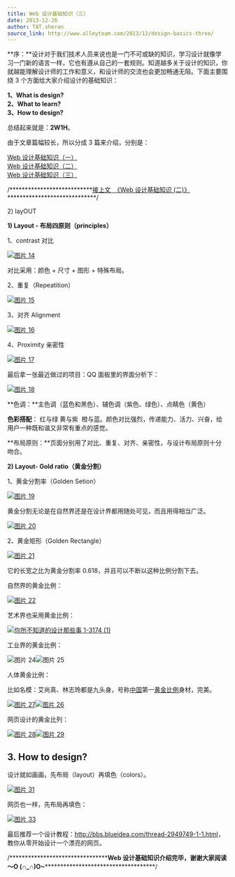 ```yaml
---
title: Web 设计基础知识（三）
date: 2013-12-26
author: TAT.sheran
source_link: http://www.alloyteam.com/2013/12/design-basics-three/
---
```


<!-- {% raw %} - for jekyll -->

**序：**设计对于我们技术人员来说也是一门不可或缺的知识，学习设计就像学习一门新的语言一样，它也有遵从自己的一套规则。知道越多关于设计的知识，你就越能理解设计师的工作和意义，和设计师的交流也会更加畅通无阻。下面主要围绕 3 个方面给大家介绍设计的基础知识：

**1、What is design?**  
**2、What to learn?**  
**3、How to design?**

总结起来就是：**2W1H**。

由于文章篇幅较长，所以分成 3 篇来介绍，分别是：

[Web 设计基础知识（一）](http://www.alloyteam.com/2013/12/web-design-basics-a/)  
[Web 设计基础知识（二）](http://www.alloyteam.com/2013/12/web-design-basics-two/)  
[Web 设计基础知识（三）](http://www.alloyteam.com/?p=4976&preview=true)

/\*\*\*\*\*\*\*\*\*\*\*\*\*\*\*\*\*\*\*\*\*\*\*\*\*\*\*[接上文  《Web 设计基础知识 (二)》](http://www.alloyteam.com/2013/12/web-design-basics-two/)\*\*\*\*\*\*\*\*\*\*\*\*\*\*\*\*\*\*\*\*\*\*\*\*\*\*\*\*\*/

2) layOUT

**1) Layout - 布局四原则（principles）**

1、contrast 对比

[![图片 14](http://www.alloyteam.com/wp-content/uploads/2013/12/图片14.png)](http://www.alloyteam.com/wp-content/uploads/2013/12/图片14.png)

对比采用：颜色 + 尺寸 + 图形 + 特殊布局。

2、重复（Repeatition）

[![图片 15](http://www.alloyteam.com/wp-content/uploads/2013/12/图片15.png)](http://www.alloyteam.com/wp-content/uploads/2013/12/图片15.png)

3、对齐 Alignment

[![图片 16](http://www.alloyteam.com/wp-content/uploads/2013/12/图片16.png)](http://www.alloyteam.com/wp-content/uploads/2013/12/图片16.png)

4、Proximity 亲密性

[![图片 17](http://www.alloyteam.com/wp-content/uploads/2013/12/图片17.png)](http://www.alloyteam.com/wp-content/uploads/2013/12/图片17.png)

最后拿一张最近做过的项目：QQ 面板里的界面分析下：

[![图片 18](http://www.alloyteam.com/wp-content/uploads/2013/12/图片18.jpg)](http://www.alloyteam.com/wp-content/uploads/2013/12/图片18.jpg)

**色调：**主色调（蓝色和黑色）、辅色调（紫色、绿色）、点睛色（黄色）

**色彩搭配**： 红与绿 黄与紫  橙与蓝。颜色对比强烈，传递能力、活力、兴奋，给用户一种既和谐又非常有重点的感觉。

**布局原则：**页面分别用了对比、重复、对齐、亲密性，与设计布局原则十分吻合。

**2) Layout- Gold ratio（黄金分割）**

1、黄金分割率（Golden Setion）

[![图片 19](http://www.alloyteam.com/wp-content/uploads/2013/12/图片19.png)](http://www.alloyteam.com/wp-content/uploads/2013/12/图片19.png)

黄金分割无论是在自然界还是在设计界都用随处可见，而且用得相当广泛。

[![图片 20](http://www.alloyteam.com/wp-content/uploads/2013/12/图片20.png)](http://www.alloyteam.com/wp-content/uploads/2013/12/图片20.png)

2、黄金矩形（Golden Rectangle）

[![图片 21](http://www.alloyteam.com/wp-content/uploads/2013/12/图片211.png)](http://www.alloyteam.com/wp-content/uploads/2013/12/图片211.png)

它的长宽之比为黄金分割率 0.618，并且可以不断以这种比例分割下去。

自然界的黄金比例：

[![图片 22](http://www.alloyteam.com/wp-content/uploads/2013/12/图片22.png)](http://www.alloyteam.com/wp-content/uploads/2013/12/图片22.png)

艺术界也采用黄金比例：

[![你所不知道的设计那些事 1-3174 (1)](http://www.alloyteam.com/wp-content/uploads/2013/12/你所不知道的设计那些事1-3174-1.png)](http://www.alloyteam.com/wp-content/uploads/2013/12/你所不知道的设计那些事1-3174-1.png)

工业界的黄金比例：

![图片 24](http://www.alloyteam.com/wp-content/uploads/2013/12/图片24.png)![图片 25](http://www.alloyteam.com/wp-content/uploads/2013/12/图片25.jpg)

人体黄金比例：

比如名模：艾尚真、林志玲都是九头身，号称[中国](http://baike.baidu.com/view/61891.htm)第一[黄金比例](http://baike.baidu.com/view/45073.htm)身材，完美。

[![图片 27](http://www.alloyteam.com/wp-content/uploads/2013/12/图片27.jpg)](http://www.alloyteam.com/wp-content/uploads/2013/12/图片27.jpg)[![图片 26](http://www.alloyteam.com/wp-content/uploads/2013/12/图片26.jpg)](http://www.alloyteam.com/wp-content/uploads/2013/12/图片26.jpg)

网页设计的黄金比列：

[![图片 28](http://www.alloyteam.com/wp-content/uploads/2013/12/图片28.png)](http://www.alloyteam.com/wp-content/uploads/2013/12/图片28.png)[![图片 29](http://www.alloyteam.com/wp-content/uploads/2013/12/图片29.jpg)](http://www.alloyteam.com/wp-content/uploads/2013/12/图片29.jpg)

## 3. How to design?

设计就如画画，先布局（layout）再填色（colors）。

[![图片 31](http://www.alloyteam.com/wp-content/uploads/2013/12/图片31.png)](http://www.alloyteam.com/wp-content/uploads/2013/12/图片31.png)

网页也一样，先布局再填色：

[![图片 33](http://www.alloyteam.com/wp-content/uploads/2013/12/图片33.png)](http://www.alloyteam.com/wp-content/uploads/2013/12/图片33.png)

最后推荐一个设计教程：<http://bbs.blueidea.com/thread-2949749-1-1.html>，教你从零开始设计一个漂亮的网页。

/\*\*\*\*\*\*\*\*\*\*\*\*\*\*\*\*\*\*\*\*\*\*\*\*\*\*\*\*\*\*\*\***Web 设计基础知识介绍完毕，谢谢大家阅读～O (∩\_∩)O~**\*\*\*\*\*\*\*\*\*\*\*\*\*\*\*\*\*\*\*\*\*\*\*\*\*\*\*\*\*\*\*\*\*\*\*\*/


<!-- {% endraw %} - for jekyll -->